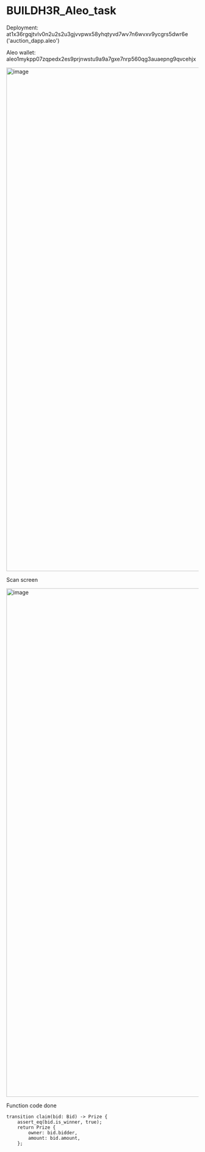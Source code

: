 # BUILDH3R_Aleo_task

Deployment: at1x36rgqjtvlv0n2u2s2u3gjvvpwx58yhqtyvd7wv7n6wvxv9ycgrs5dwr6e ('auction_dapp.aleo')

Aleo wallet: aleo1mykpp07zqpedx2es9prjnwstu9a9a7gxe7nrp560qg3auaepng9qvcehjx


<img width="1317" alt="image" src="https://github.com/user-attachments/assets/d6d1462c-83bf-48de-9363-181cfabd2664">


Scan screen

<img width="1330" alt="image" src="https://github.com/user-attachments/assets/bbc58885-dc94-4c5e-83e1-0a45659dc251">


Function code <claim> done


    transition claim(bid: Bid) -> Prize {
        assert_eq(bid.is_winner, true);
        return Prize {
            owner: bid.bidder,
            amount: bid.amount,
        };
